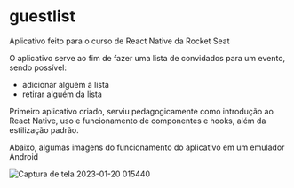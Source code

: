 # guestlist
Aplicativo feito para o curso de React Native da Rocket Seat

O aplicativo serve ao fim de fazer uma lista de convidados para um evento, sendo possível:
- adicionar alguém à lista
- retirar alguém da lista

Primeiro aplicativo criado, serviu pedagogicamente como introdução ao React Native, uso e funcionamento
de componentes e hooks, além da estilização padrão.

Abaixo, algumas imagens do funcionamento do aplicativo em um emulador Android

![Captura de tela 2023-01-20 015440](https://user-images.githubusercontent.com/122949706/213627219-e55145c1-5640-4d24-91f1-9766b2393422.png)
